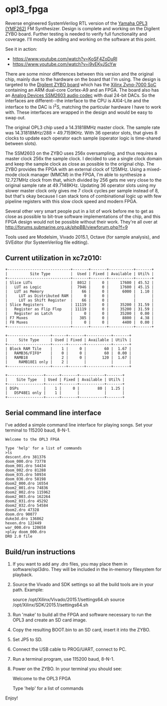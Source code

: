 opl3_fpga
=========
Reverse engineered SystemVerilog RTL version of the 
<a href="http://en.wikipedia.org/wiki/Yamaha_YMF262">Yamaha OPL3 (YMF262)</a> FM Synthesizer.
Design is complete and working on the Digilent ZYBO board. Further testing is needed to verify
full functionality and coverage. I'll mostly be adding and working on the software at this point.

See it in action:
* https://www.youtube.com/watch?v=KoSF4ZoDuRI
* https://www.youtube.com/watch?v=i9vEKyJScYw

There are some minor differences between this version and the original chip, mainly due to the hardware on
the board that I'm using. The design is targeted to the <a href="https://www.digilentinc.com/Products/Detail.cfm?Prod=ZYBO">Digilent ZYBO board</a>
which has the <a href="http://www.xilinx.com/products/silicon-devices/soc/zynq-7000.html">Xilinx Zynq-7000
SoC</a> containing an ARM dual-core Cortex-A9 and an FPGA. The board also has an 
<a href="http://www.analog.com/en/products/audio-video/audio-codecs/ssm2603.html#product-overview">Analog Devices SSM2603
audio codec</a> with dual 24-bit DACs. So the interfaces are different--the interface to the CPU is AXI4-Lite
and the interface to the DAC is I<sup>2</sup>S, matching the particular hardware I have to work with. These
interfaces are wrapped in the design and would be easy to swap out.

The original OPL3 chip used a 14.31818MHz master clock. The sample rate was 14.31818MHz/288 = 49.7159KHz.
With 36 operator slots, that gives 8 clocks to update each operator each sample (operator logic is
time-shared between slots).

The SSM2603 on the ZYBO uses 256x oversampling, and thus requires a master clock 256x the sample clock.
I decided to use a single clock domain and keep the sample clock as close as possible to the original
chip. The ZYBO provides the FPGA with an external clock of 125MHz. Using a mixed-mode clock manager (MMCM) in the FPGA,
I'm able to synthesize a 12.727MHz clock from that, which divided by 256 gets me very close to the original
sample rate at 49.7148KHz. Updating 36 operator slots using my slower master clock only gives me 7 clock
cycles per sample instead of 8, but that's okay because I can stack tons of combinational logic up with
few pipeline registers with this slow clock speed and modern FPGA.

Several other very smart people put in a lot of work before me to get as close as possible to bit-true
software implementations of the chip, and this FPGA design would not be possible without their work. They're
all over at http://forums.submarine.org.uk/phpBB/viewforum.php?f=9

Tools used are Modelsim, Vivado 2015.1, Octave (for sample analysis), and SVEditor (for SystemVerilog file editing).

## Current utilization in xc7z010:

    +----------------------------+-------+-------+-----------+-------+
    |          Site Type         |  Used | Fixed | Available | Util% |
    +----------------------------+-------+-------+-----------+-------+
    | Slice LUTs                 |  8012 |     0 |     17600 | 45.52 |
    |   LUT as Logic             |  7946 |     0 |     17600 | 45.15 |
    |   LUT as Memory            |    66 |     0 |      6000 |  1.10 |
    |     LUT as Distributed RAM |     0 |     0 |           |       |
    |     LUT as Shift Register  |    66 |     0 |           |       |
    | Slice Registers            | 11119 |     0 |     35200 | 31.59 |
    |   Register as Flip Flop    | 11119 |     0 |     35200 | 31.59 |
    |   Register as Latch        |     0 |     0 |     35200 |  0.00 |
    | F7 Muxes                   |   385 |     0 |      8800 |  4.38 |
    | F8 Muxes                   |     0 |     0 |      4400 |  0.00 |
    +----------------------------+-------+-------+-----------+-------+
    
    +-------------------+------+-------+-----------+-------+
    |     Site Type     | Used | Fixed | Available | Util% |
    +-------------------+------+-------+-----------+-------+
    | Block RAM Tile    |    1 |     0 |        60 |  1.67 |
    |   RAMB36/FIFO*    |    0 |     0 |        60 |  0.00 |
    |   RAMB18          |    2 |     0 |       120 |  1.67 |
    |     RAMB18E1 only |    2 |       |           |       |
    +-------------------+------+-------+-----------+-------+
    
    +----------------+------+-------+-----------+-------+
    |    Site Type   | Used | Fixed | Available | Util% |
    +----------------+------+-------+-----------+-------+
    | DSPs           |    1 |     0 |        80 |  1.25 |
    |   DSP48E1 only |    1 |       |           |       |
    +----------------+------+-------+-----------+-------+
    
## Serial command line interface

I've added a simple command line interface for playing songs. 
Set your terminal to 115200 baud, 8-N-1.
    
    Welcome to the OPL3 FPGA
    
    Type 'help' for a list of commands
    >ls
    descent.dro 381376
    doom_000.dro 73778
    doom_001.dro 54434
    doom_002.dro 81288
    doom_035.dro 50934
    doom_036.dro 58198
    doom2_000.dro 16554
    doom2_001.dro 74836
    doom2_002.dro 115962
    doom2_003.dro 162264
    doom2_031.dro 45292
    doom2_032.dro 54584
    doom2.dro 47328
    doom.dro 90077
    duke3d.dro 136862
    hexen.dro 122449
    war_000.dro 120658
    >play doom_000.dro
    DRO 2.0 file 
    
## Build/run instructions
1. If you want to add any .dro files, you may place them in software/opl3dro.
They will be included in the in-memory filesystem for playback.

2. Source the Vivado and SDK settings so all the build tools are in your path.
Example:
 
   source /opt/Xilinx/Vivado/2015.1/settings64.sh
   source /opt/Xilinx/SDK/2015.1/settings64.sh
      
3. Run 'make' to build all the FPGA and software necessary to run the OPL3
and create an SD card image.

4. Copy the resulting BOOT.bin to an SD card, insert it into the ZYBO.

5. Set JP5 to SD.

6. Connect the USB cable to PROG/UART, connect to PC.

7. Run a terminal program, use 115200 baud, 8-N-1.

8. Power on the ZYBO. In your terminal you should see:

   Welcome to the OPL3 FPGA

   Type 'help' for a list of commands
   >

Enjoy!
